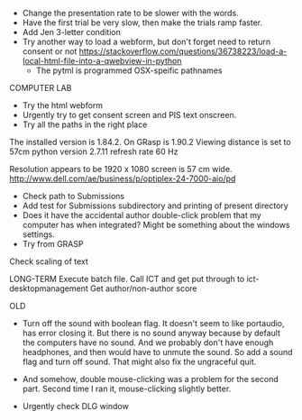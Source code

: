 * Change the presentation rate to be slower with the words.
* Have the first trial be very slow, then make the trials ramp faster.
* Add Jen 3-letter condition
* Try another way to load a webform, but don't forget need to return consent or not https://stackoverflow.com/questions/36738223/load-a-local-html-file-into-a-qwebview-in-python
	* The pytml is programmed OSX-speific pathnames

COMPUTER LAB
* Try the html webform
* Urgently try to get consent screen and PIS text onscreen.
* Try all the paths in the right place

The installed version is 1.84.2.  On GRasp is 1.90.2
Viewing distance is set to 57cm
python version 2.7.11
refresh rate 60 Hz

Resolution appears to be 1920 x 1080
screen is 57 cm wide. http://www.dell.com/ae/business/p/optiplex-24-7000-aio/pd


* Check path to Submissions 
* Add test for Submissions subdirectory and printing of present directory
* Does it have the accidental author double-click problem that my computer has when integrated? Might be something about the windows settings.
* Try from GRASP

Check scaling of text

LONG-TERM
Execute batch file. Call ICT and get put through to ict-desktopmanagement
Get author/non-author score



OLD

* Turn off the sound with boolean flag.
It doesn't seem to like portaudio, has error closing it. But there is no sound anyway because by default the computers have no sound. And we probably don't have enough headphones, and then would have to unmute the sound. So add a sound flag and turn off sound. That might also fix the ungraceful quit.

* And somehow, double mouse-clicking was a problem for the second part. Second time I ran it, mouse-clicking slightly better. 

* Urgently check DLG window
